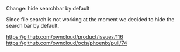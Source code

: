 Change: hide searchbar by default

Since file search is not working at the moment we decided to hide the search bar by default.

https://github.com/owncloud/product/issues/116
https://github.com/owncloud/ocis/phoenix/pull/74
